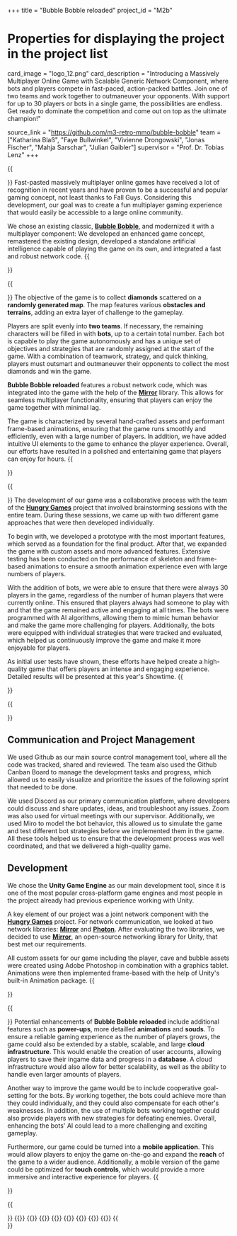 +++
title = "Bubble Bobble reloaded"
project_id = "M2b"


# Properties for displaying the project in the project list
card_image = "logo_12.png"
card_description = "Introducing a Massively Multiplayer Online Game with Scalable Generic Network Component, where bots and players compete in fast-paced, action-packed battles. Join one of two teams and work together to outmaneuver your opponents. With support for up to 30 players or bots in a single game, the possibilities are endless. Get ready to dominate the competition and come out on top as the ultimate champion!"

source_link = "https://github.com/m3-retro-mmo/bubble-bobble"
team = ["Katharina Blaß", "Faye Bullwinkel", "Vivienne Drongowski", "Jonas Fischer", "Mahja Sarschar", "Julian Gaibler"]
supervisor = "Prof. Dr. Tobias Lenz"
+++

{{<section title="Our Goal">}}
Fast-pasted massively multiplayer online games have received a lot of recognition in recent years and have proven to be a successful and popular gaming concept, not least thanks to Fall Guys.
Considering this development, our goal was to create a fun multiplayer gaming experience that would easily be accessible to a large online community. 

We chose an existing classic, [**Bubble Bobble**](https://de.wikipedia.org/wiki/Bubble_Bobble), and modernized it with a multiplayer component: 
We developed an enhanced game concept, remastered the existing design, developed a standalone artificial intelligence capable of playing the game on its own, and integrated a fast and robust network code.
{{</section>}}

{{<section title="Features">}}
The objective of the game is to collect **diamonds** scattered on a **randomly generated map**.
The map features various **obstacles and terrains**, adding an extra layer of challenge to the gameplay. 

Players are split evenly into **two teams**. If necessary, the remaining characters will be filled in with **bots**, up to a certain total number. Each bot is capable to play the game autonomously and has a unique set of objectives and strategies that are randomly assigned at the start of the game.
With a combination of teamwork, strategy, and quick thinking, players must outsmart and outmaneuver their opponents to collect the most diamonds and win the game.

**Bubble Bobble reloaded** features a robust network code, which was integrated into the game with the help of the [**Mirror**](https://mirror-networking.com/) library. 
This allows for seamless multiplayer functionality, ensuring that players can enjoy the game together with minimal lag.

The game is characterized by several hand-crafted assets and performant frame-based animations, ensuring that the game runs smoothly and efficiently, even with a large number of players. 
In addition, we have added intuitive UI elements to the game to enhance the player experience. Overall, our efforts have resulted in a polished and entertaining game that players can enjoy for hours.
{{</section>}}

{{<section title="Process">}}
The development of our game was a collaborative process with the team of the [**Hungry Games**](https://showtime.f4.htw-berlin.de/ws22/master/m2-mmo-hungrygames/) project that involved brainstorming sessions with the entire team. 
During these sessions, we came up with two different game approaches that were then developed individually. 

To begin with, we developed a prototype with the most important features, which served as a foundation for the final product. 
After that, we expanded the game with custom assets and more advanced features. 
Extensive testing has been conducted on the performance of skeleton and frame-based animations to ensure a smooth animation experience even with large numbers of players.

With the addition of bots, we were able to ensure that there were always 30 players in the game, regardless of the number of human players that were currently online. 
This ensured that players always had someone to play with and that the game remained active and engaging at all times. 
The bots were programmed with AI algorithms, allowing them to mimic human behavior and make the game more challenging for players. 
Additionally, the bots were equipped with individual strategies that were tracked and evaluated, which helped us continuously improve the game and make it more enjoyable for players.

As initial user tests have shown, these efforts have helped create a high-quality game that offers players an intense and engaging experience. Detailed results will be presented at this year's Showtime.
{{</section>}}

{{<section title="Tech Stack">}}
## Communication and Project Management

We used Github as our main source control management tool, where all the code was tracked, shared and reviewed. 
The team also used the Github Canban Board to manage the development tasks and progress, which allowed us to easily visualize and prioritize the issues of the following sprint that needed to be done. 

We used Discord as our primary communication platform, where developers could discuss and share updates, ideas, and troubleshoot any issues. 
Zoom was also used for virtual meetings with our supervisor. 
Additionally, we used Miro to model the bot behavior, this allowed us to simulate the game and test different bot strategies before we implemented them in the game. 
All these tools helped us to ensure that the development process was well coordinated, and that we delivered a high-quality game.

## Development

We chose the **Unity Game Engine** as our main development tool, since it is one of the most popular cross-platform game engines and most people in the project already had previous experience working with Unity.

A key element of our project was a joint network component with the [**Hungry Games**](https://showtime.f4.htw-berlin.de/ws22/master/m2-mmo-hungrygames/) project. For network communication, we looked at two network libraries: [**Mirror**](https://mirror-networking.com/) and [**Photon**](https://www.photonengine.com/#). After evaluating the two libraries, we decided to use [**Mirror**](https://mirror-networking.com/), an open-source networking library for Unity, that best met our requirements.

All custom assets for our game including the player, cave and bubble assets were created using Adobe Photoshop in combination with a graphics tablet. Animations were then implemented frame-based with the help of Unity's built-in Animation package.
{{</section>}}

{{<section title="Future">}}
Potential enhancements of **Bubble Bobble reloaded** include additional features such as **power-ups**, more detailled **animations** and **souds**.
To ensure a reliable gaming experience as the number of players grows, the game could also be extended by a stable, scalable, and large **cloud infrastructure**. 
This would enable the creation of user accounts, allowing players to save their ingame data and progress in a **database**. 
A cloud infrastructure would also allow for better scalability, as well as the ability to handle even larger amounts of players.

Another way to improve the game would be to include cooperative goal-setting for the bots. By working together, the bots could achieve more than they could individually, and they could also compensate for each other's weaknesses. 
In addition, the use of multiple bots working together could also provide players with new strategies for defeating enemies.
Overall, enhancing the bots' AI could lead to a more challenging and exciting gameplay. 

Furthermore, our game could be turned into a **mobile application**. 
This would allow players to enjoy the game on-the-go and expand the **reach** of the game to a wider audience.
Additionally, a mobile version of the game could be optimized for **touch controls**, which would provide a more immersive and interactive experience for players.
{{</section>}}

{{<section>}}
{{<gallery>}}
{{<team-member image="katharina.jpg" name="Katharina Blaß" >}}
{{<team-member image="faye.jpg" name="Faye Bullwinkel">}}
{{<team-member image="elena.jpg" name="Vivienne Drongowski">}}
{{<team-member image="jonas.jpg" name="Jonas Fischer">}}
{{<team-member image="mahja.jpg" name="Mahja Sarschar">}}
{{<team-member image="julian.jpg" name="Julian Gaibler">}}
{{</gallery>}}
{{</section>}}

